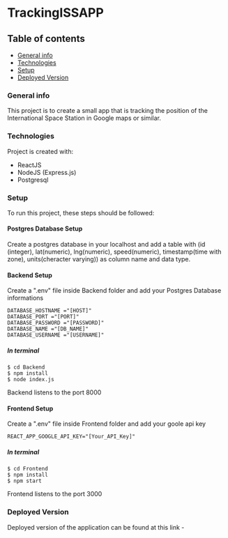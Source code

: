 # TrackingISSAPP

## Table of contents

- [General info](#general-info)
- [Technologies](#technologies)
- [Setup](#setup)
- [Deployed Version](#deployed-version)

### General info

This project is to create a small app that is tracking the position of the International Space Station in Google maps or similar.

### Technologies

Project is created with:

- ReactJS
- NodeJS (Express.js)
- Postgresql

### Setup

To run this project, these steps should be followed:

#### Postgres Database Setup

Create a postgres database in your localhost and add a table with (id (integer), lat(numeric), lng(numeric), speed(numeric), timestamp(time with zone), units(cheracter varying)) as column name and data type.

#### Backend Setup

Create a ".env" file inside Backend folder and add your Postgres Database informations

```
DATABASE_HOSTNAME ="[HOST]"
DATABASE_PORT ="[PORT]"
DATABASE_PASSWORD ="[PASSWORD]"
DATABASE_NAME ="[DB_NAME]"
DATABASE_USERNAME ="[USERNAME]"
```

##### In terminal

```
$ cd Backend
$ npm install
$ node index.js
```

Backend listens to the port 8000

#### Frontend Setup

Create a ".env" file inside Frontend folder and add your goole api key

```
REACT_APP_GOOGLE_API_KEY="[Your_API_Key]"
```

##### In terminal

```
$ cd Frontend
$ npm install
$ npm start
```

Frontend listens to the port 3000

### Deployed Version

Deployed version of the application can be found at this link -
